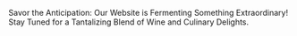 Savor the Anticipation: Our Website is Fermenting Something Extraordinary! Stay Tuned for a Tantalizing Blend of Wine and Culinary Delights.